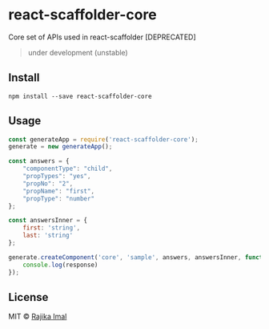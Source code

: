 # react-scaffolder-core

Core set of APIs used in react-scaffolder [DEPRECATED]

> under development (unstable)

## Install

```
npm install --save react-scaffolder-core
```

## Usage

```js
const generateApp = require('react-scaffolder-core');
generate = new generateApp();

const answers = {
	"componentType": "child",
	"propTypes": "yes",
	"propNo": "2",
	"propName": "first",
	"propType": "number"
};

const answersInner = { 
	first: 'string', 
	last: 'string' 
};

generate.createComponent('core', 'sample', answers, answersInner, function(response) {
	console.log(response)
});
```

## License

MIT © [Rajika Imal](https://rajikaimal.github.io)
